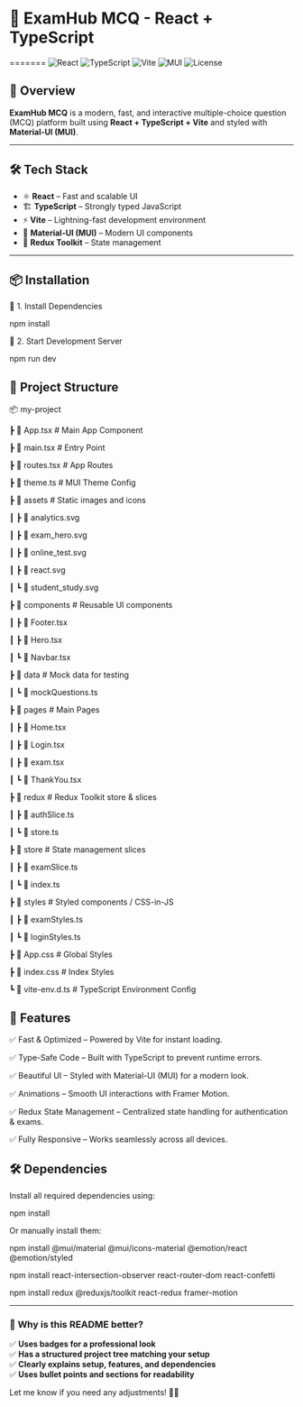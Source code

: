 # 🚀 ExamHub MCQ - React + TypeScript  

=======
![React](https://img.shields.io/badge/React-19-blue) 
![TypeScript](https://img.shields.io/badge/TypeScript-5.7-blue)
![Vite](https://img.shields.io/badge/Vite-6.2-purple)
![MUI](https://img.shields.io/badge/MUI-6.4.6-blue)
![License](https://img.shields.io/badge/License-MIT-green)

## 📌 Overview  
**ExamHub MCQ** is a modern, fast, and interactive multiple-choice question (MCQ) platform built using **React + TypeScript + Vite** and styled with **Material-UI (MUI)**.  

---

## 🛠️ Tech Stack  
- ⚛ **React** – Fast and scalable UI  
- 🏗 **TypeScript** – Strongly typed JavaScript  
- ⚡ **Vite** – Lightning-fast development environment  
- 🎨 **Material-UI (MUI)** – Modern UI components  
- 🛒 **Redux Toolkit** – State management  

---

## 📦 Installation  

🔹 1. Install Dependencies

npm install

🔹 2. Start Development Server

npm run dev

## 📂 Project Structure


📦 my-project

 ┣ 📜 App.tsx           # Main App Component

 ┣ 📜 main.tsx          # Entry Point

 ┣ 📜 routes.tsx        # App Routes

 ┣ 📜 theme.ts           # MUI Theme Config

 ┣ 📂 assets             # Static images and icons

 ┃ ┣ 📜 analytics.svg

 ┃ ┣ 📜 exam_hero.svg 

 ┃ ┣ 📜 online_test.svg

 ┃ ┣ 📜 react.svg

 ┃ ┗ 📜 student_study.svg

 ┣ 📂 components        # Reusable UI components

 ┃ ┣ 📜 Footer.tsx

 ┃ ┣ 📜 Hero.tsx

 ┃ ┗ 📜 Navbar.tsx

 ┣ 📂 data              # Mock data for testing

 ┃ ┗ 📜 mockQuestions.ts

 ┣ 📂 pages             # Main Pages

 ┃ ┣ 📜 Home.tsx

 ┃ ┣ 📜 Login.tsx

 ┃ ┣ 📜 exam.tsx

 ┃ ┗ 📜 ThankYou.tsx

 ┣ 📂 redux             # Redux Toolkit store & slices

 ┃ ┣ 📜 authSlice.ts

 ┃ ┗ 📜 store.ts

 ┣ 📂 store             # State management slices

 ┃ ┣ 📜 examSlice.ts

 ┃ ┗ 📜 index.ts

 ┣ 📂 styles            # Styled components / CSS-in-JS

 ┃ ┣ 📜 examStyles.ts

 ┃ ┗ 📜 loginStyles.ts

 ┣ 📜 App.css           # Global Styles

 ┣ 📜 index.css         # Index Styles

 ┗ 📜 vite-env.d.ts     # TypeScript Environment Config

## 🚀 Features

✅ Fast & Optimized – Powered by Vite for instant loading.

✅ Type-Safe Code – Built with TypeScript to prevent runtime errors.

✅ Beautiful UI – Styled with Material-UI (MUI) for a modern look.

✅ Animations – Smooth UI interactions with Framer Motion.

✅ Redux State Management – Centralized state handling for authentication & exams.

✅ Fully Responsive – Works seamlessly across all devices.


## 🛠 Dependencies

Install all required dependencies using:

npm install

Or manually install them:


npm install @mui/material @mui/icons-material @emotion/react @emotion/styled 

npm install react-intersection-observer react-router-dom react-confetti

npm install redux @reduxjs/toolkit react-redux framer-motion

---

### 🎨 **Why is this README better?**
✅ **Uses badges for a professional look**  
✅ **Has a structured project tree matching your setup**  
✅ **Clearly explains setup, features, and dependencies**  
✅ **Uses bullet points and sections for readability**  

Let me know if you need any adjustments! 🚀😊

